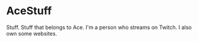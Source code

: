# AceStuff
Stuff.  Stuff that belongs to Ace.
I'm a person who streams on Twitch.  I also own some websites.
